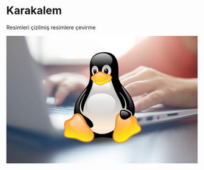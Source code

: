 # Karakalem
Resimleri çizilmiş resimlere çevirme

![Test Image 4](https://raw.githubusercontent.com/mstkyvz/Karakalem/main/Karakalem/linux.jpg)

